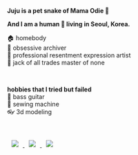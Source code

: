 **Juju is a pet snake of Mama Odie 🐍**

**And I am a human 🧑 living in Seoul, Korea.**  

🏠 homebody  
📓 obsessive archiver  
🤬 professional resentment expression artist  
🎃 jack of all trades master of none  

<br />

**hobbies that I tried but failed**  
🎸 bass guitar  
🧵 sewing machine  
👓 3d modeling  

<br />

<a href="https://velog.io/@jujusnake">
    <img 
        src="https://img.shields.io/badge/-velog-velog?style=flat?color=93D0B6"
        style="height : auto; margin-left : 10px; margin-right : 10px; margin-top : 20px;"/>
</a>

<a href="https://www.instagram.com/peanutbutterfesta/">
    <img
         src="https://img.shields.io/badge/-instagram-E4405F?style=flat?&logoColor=ffffff&logo=instagram&link=https://www.instagram.com/southpole_pbf/" 
         style="height : auto; margin-left : 10px; margin-right : 10px; margin-top : 20px;"/>
</a>

<a href="https://www.linkedin.com/in/namju-yun-604110158/">
    <img
         src="https://img.shields.io/badge/-linkedin-0A66C2?style=flat&logo=LInkedin&link=https://www.linkedin.com/in/namju-yun-604110158/" 
         style="height : auto; margin-left : 10px; margin-right : 10px; margin-top : 20px;"/>
</a>


<!--
**jujusnake/jujusnake** is a ✨ _special_ ✨ repository because its `README.md` (this file) appears on your GitHub profile.

Here are some ideas to get you started:

- 🔭 I’m currently working on ...
- 🌱 I’m currently learning ...
- 👯 I’m looking to collaborate on ...
- 🤔 I’m looking for help with ...
- 💬 Ask me about ...
- 📫 How to reach me: ...
- 😄 Pronouns: ...
- ⚡ Fun fact: ...
-->
